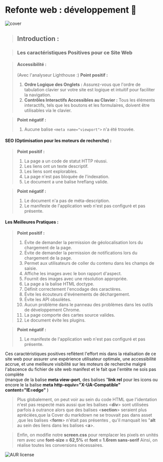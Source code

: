 # Refonte web : développement 🚀
![cover](./cover.PNG)

> ## Introduction :

> ### Les caractéristiques Positives pour ce Site Web

> #### Accessibilité :
> (Avec l'analyseur Lighthouse :)
>**Point positif :**
> 1. **Ordre Logique des Onglets :** Assurez-vous que l'ordre de tabulation clavier sur votre site est logique et intuitif pour faciliter la navigation.
> 2. **Contrôles Interactifs Accessibles au Clavier :** Tous les éléments interactifs, tels que les boutons et les formulaires, doivent être utilisables via le clavier.

>**Point négatif :**
> 1. Aucune balise ```<meta name="viewport">``` n'a été trouvée.

#### SEO (Optimisation pour les moteurs de recherche) :
>**Point positif :**
> 1. La page a un code de statut HTTP réussi.
> 2. Les liens ont un texte descriptif.
> 3. Les liens sont explorables.
> 4. La page n'est pas bloquée de l'indexation.
> 5. Le document a une balise hreflang valide.

>**Point négatif :**
> 1. Le document n'a pas de méta-description.
> 2. Le manifeste de l'application web n'est pas configuré et pas présente.

#### Les Meilleures Pratiques :
> **Point positif :**
> 1. Évite de demander la permission de géolocalisation lors du chargement de la page.
> 2. Évite de demander la permission de notifications lors du chargement de la page.
> 3. Permet aux utilisateurs de coller du contenu dans les champs de saisie.
> 4. Affiche les images avec le bon rapport d'aspect.
> 5. Fournit des images avec une résolution appropriée.
> 6. La page a la balise HTML doctype.
> 7. Définit correctement l'encodage des caractères.
> 8. Évite les écouteurs d'événements de déchargement.
> 9. Évite les API obsolètes.
> 10. Aucun problème dans le panneau des problèmes dans les outils de développement Chrome.
> 11. La page comporte des cartes source valides.
> 12. Le document évite les plugins.

>**Point négatif :**  
> 1. Le manifeste de l'application web n'est pas configuré et pas présente.


Ces caractéristiques positives reflètent l'effort mis dans la réalisation de ce site web pour assurer une expérience utilisateur optimale, une accessibilité accrue, et une meilleure visibilité sur les moteurs de recherche malgré l'abscence du fichier de site web manifest et le fait que l'entête ne sois pas complète  
(manque de la balise **meta view-port**, des balises "**link rel** pour les icons ou encore le la balise **meta http-equiv="X-UA-Compatible" content="IE=edge"** )  

>Plus globalement, on peut voir au sein du code HTML que l'identation n'est pas respecté mais aussi que les balises <**div**> sont utilisées parfois à outrance alors que des balises <**section**> seraient plus apréciées,que la Cover du markdown ne se trouvait pas dans asset ,que les balises <**form**> n'était pas présentes , qu'il manquait les "**alt** au sein des liens dans les balises <**a**>.

>Enfin, on modifie notre **screen.css** pour remplacer les pixels en unités rem avec une **font-size = 62,5%** et **font = 1.6rem sans-serif**
Ainsi, on réalise toutes les conversions nécessaires.


![AUR license](https://img.shields.io/aur/license/c)